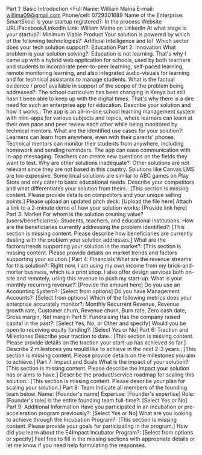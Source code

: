 Part 1: Basic Introduction
<Full Name: William Maina
E-mail: willima09@gmail.com
Phone/cell: 0729301689
Name of the Enterprise: SmartSkool
Is your startup registered?: In the process
Website URL/Facebook/LinkedIn Link: William Maina on LinkedIn
At what stage is your startup?: Minimum Viable Product
Your solution is powered by which of the following technologies?: Artificial Intelligence and IoT
Which sector does your tech solution support?: Education
Part 2: Innovation
What problem is your solution solving?: Education is not learning. That's why I came up with a hybrid web application for schools, used by both teachers and students to incorporate peer-to-peer learning, self-paced learning, remote monitoring learning, and also integrated audio-visuals for learning and for technical assistants to manage students.
What is the factual evidence / proof available in support of the scope of the problem being addressed?: The school curriculum has been changing in Kenya but still hasn't been able to keep up with the digital times. That's why there is a dire need for such an enterprise app for education.
Describe your solution and how it works.: The app is an all-in-one school learning management system with mini-apps for various subjects and topics, where learners can learn at their own pace and peer review each other while being monitored by technical mentors.
What are the identified use cases for your solution?:
Learners can learn from anywhere, even with their parents' phones.
Technical mentors can monitor their students from anywhere, including homework and sending reminders.
The app can ease communication with in-app messaging.
Teachers can create new questions on the fields they want to test.
Why are other solutions inadequate?: Other solutions are not relevant since they are not based in this country. Solutions like Canvas LMS are too expensive. Some local solutions are similar to ABC games on Play Store and only cater to basic educational needs.
Describe your competitors and what differentiates your solution from theirs.: [This section is missing content. Please provide details on competitors and your unique selling points.]
Please upload an updated pitch deck: [Upload the file here]
Attach a link to a 2-minute demo of how your solution works: [Provide link here]
Part 3: Market
For whom is the solution creating value? (users/beneficiaries): Students, teachers, and educational institutions.
How are the beneficiaries currently addressing the problem identified?: [This section is missing content. Please describe how beneficiaries are currently dealing with the problem your solution addresses.]
What are the factors/trends supporting your solution in the market?: [This section is missing content. Please provide details on market trends and factors supporting your solution.]
Part 4: Financials
What are the revenue streams for this solution?: Right now, I am using my own income from my brick-and-mortar business, which is a print shop. I also offer design services both on-site and remotely, using this revenue to push my start-up.
What is your monthly recurring revenue?: [Provide the amount here]
Do you use an Accounting System?: [Select from options]
Do you have Management Accounts?: [Select from options]
Which of the following metrics does your enterprise accurately monitor?: Monthly Recurrent Revenue, Revenue growth rate, Customer churn, Revenue churn, Burn rate, Zero cash date, Gross margin, Net margin
Part 5: Fundraising
Has the company raised capital in the past?: [Select Yes, No, or Other and specify]
Would you be open to receiving equity funding?: [Select Yes or No]
Part 6: Traction and Milestones
Describe your traction to date.: [This section is missing content. Please provide details on the traction your start-up has achieved so far.]
Describe 2 milestones you would like to achieve in the next 2-3 years.: [This section is missing content. Please provide details on the milestones you aim to achieve.]
Part 7: Impact and Scale
What is the impact of your solution?: [This section is missing content. Please describe the impact your solution has or aims to have.]
Describe the product/service roadmap for scaling this solution.: [This section is missing content. Please describe your plan for scaling your solution.]
Part 8: Team
Indicate all members of the founding team below.
Name: [Founder's name]
Expertise: [Founder's expertise]
Role: [Founder's role]
Is the entire founding team full-time?: [Select Yes or No]
Part 9: Additional Information
Have you participated in an incubation or pre-acceleration program previously?: [Select Yes or No]
What are you looking to achieve through the Incubation Program?: [This section is missing content. Please provide your goals for participating in the program.]
How did you learn about the E4Impact Incubator Program?: [Select from options or specify]
Feel free to fill in the missing sections with appropriate details or let me know if you need help formulating the responses.
